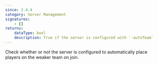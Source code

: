 ```yaml
---
since: 2.4.4
category: Server Management
signatures:
    - []
returns:
    dataType: bool
    description: True if the server is configured with `-autoTeam`
---
```


Check whether or not the server is configured to automatically place players on the weaker team on join.
